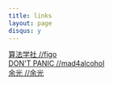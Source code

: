 ```yaml
---
title: links
layout: page
disqus: y
---
```


[算法学社 //figo](http://www.cppblog.com/hanfei19910905/ "figo")  
[DON'T PANIC //mad4alcohol](http://syco.mad4a.me/ "mad4alcohol")  
[余光 //余光](http://shinelee.info/ "余光")  
